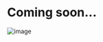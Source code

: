 # Coming soon...

![image](https://user-images.githubusercontent.com/76068197/226184373-45efab48-3b0e-4577-8071-381a15b20491.png)
